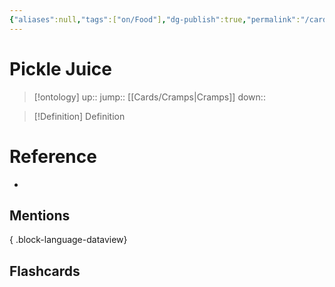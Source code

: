 ```yaml
---
{"aliases":null,"tags":["on/Food"],"dg-publish":true,"permalink":"/cards/pickle-juice/","dgPassFrontmatter":true}
---
```


# Pickle Juice

> [!ontology]
> up:: 
> jump:: [[Cards/Cramps\|Cramps]]
> down:: 

> [!Definition] Definition
> 

# Reference
- 

## Mentions

{ .block-language-dataview}

## Flashcards
